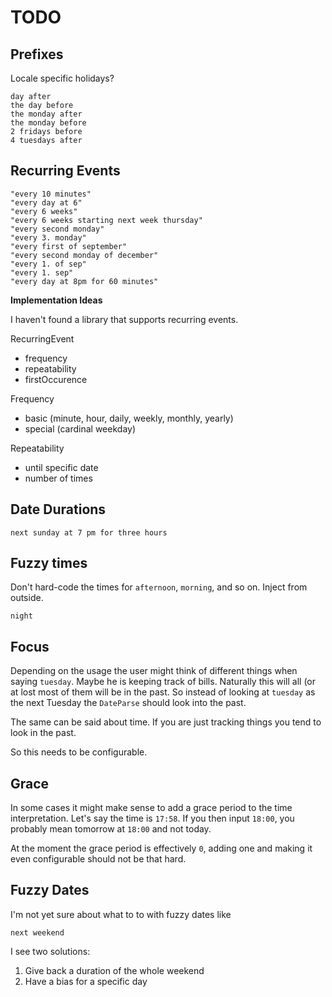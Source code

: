 # TODO

## Prefixes

Locale specific holidays?

```
day after
the day before
the monday after
the monday before
2 fridays before
4 tuesdays after
```

## Recurring Events

```
"every 10 minutes"
"every day at 6"
"every 6 weeks"
"every 6 weeks starting next week thursday"
"every second monday"
"every 3. monday"
"every first of september"
"every second monday of december"
"every 1. of sep"
"every 1. sep"
"every day at 8pm for 60 minutes"
```

**Implementation Ideas**

I haven't found a library that supports recurring events.

RecurringEvent
 - frequency
 - repeatability
 - firstOccurence

Frequency
  - basic (minute, hour, daily, weekly, monthly, yearly)
  - special (cardinal weekday)

Repeatability
  - until specific date
  - number of times

## Date Durations

```
next sunday at 7 pm for three hours
```

## Fuzzy times ##

Don't hard-code the times for `afternoon`, `morning`, and so on. Inject from outside.

```
night
```

## Focus ##

Depending on the usage the user might think of different things when saying `tuesday`. Maybe he is keeping track of bills. Naturally this will all (or at lost most of them will be in the past. So instead of looking at `tuesday` as the next Tuesday the `DateParse` should look into the past.

The same can be said about time. If you are just tracking things you tend to  look in the past.

So this needs to be configurable.

## Grace ##

In some cases it might make sense to add a grace period to the time interpretation.  Let's say the time is `17:58`. If you then input `18:00`, you probably mean tomorrow at `18:00` and not today.

At the moment the grace period is effectively `0`, adding one and making it even configurable should not be that hard.

## Fuzzy Dates ##

I'm not yet sure about what to to with fuzzy dates like

```
next weekend
```

I see two solutions:

1. Give back a duration of the whole weekend
2. Have a bias for a specific day
